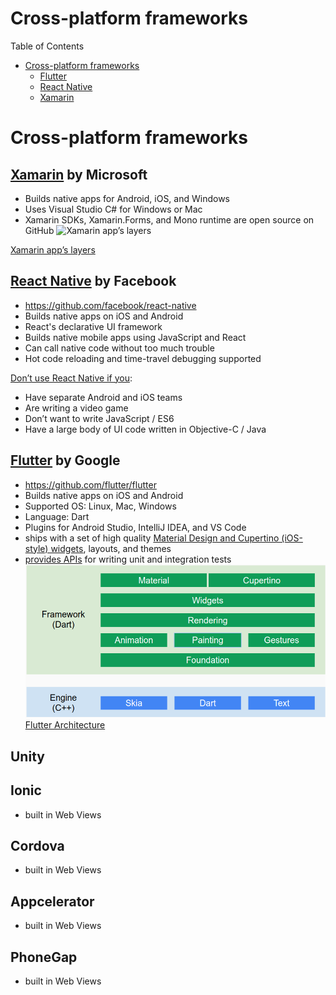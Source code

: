 # Cross-platform frameworks

Table of Contents
- [Cross-platform frameworks](#cross-platform-frameworks)
  - [Flutter](#flutter-by-google)
  - [React Native](#react-native-by-facebook)
  - [Xamarin](#xamarin-by-microsoft)

# Cross-platform frameworks

## [Xamarin](https://visualstudio.microsoft.com/xamarin/) by Microsoft
- Builds native apps for Android, iOS, and Windows
- Uses Visual Studio C# for Windows or Mac
- Xamarin SDKs, Xamarin.Forms, and Mono runtime are open source on GitHub
![Xamarin app’s layers](http://www.nexgendesign.com/wp-content/uploads/xamarin-forms-architecture-e1438001061974.png)

[Xamarin app’s layers](http://www.nexgendesign.com/xamarin-troubles)
  
## [React Native](https://facebook.github.io/react-native/) by Facebook 
- https://github.com/facebook/react-native
- Builds native apps on iOS and Android
- React's declarative UI framework
- Builds native mobile apps using JavaScript and React
- Can call native code without too much trouble
- Hot code reloading and time-travel debugging supported

[Don’t use React Native if you](https://medium.com/dailyjs/12-common-questions-about-react-native-74fc9ba49b17):
- Have separate Android and iOS teams
- Are writing a video game
- Don’t want to write JavaScript / ES6
- Have a large body of UI code written in Objective-C / Java
  
## [Flutter](https://flutter.dev/) by Google 
- https://github.com/flutter/flutter
- Builds native apps on iOS and Android
- Supported OS: Linux, Mac, Windows
- Language: Dart
- Plugins for Android Studio, IntelliJ IDEA, and VS Code
- ships with a set of high quality [Material Design and Cupertino (iOS-style) widgets](https://flutter.dev/docs/development/ui/widgets), layouts, and themes
- [provides APIs](https://flutter.dev/docs/testing) for writing unit and integration tests
![Flutter Architecture](flutter-architecture.png)
[Flutter Architecture](https://docs.google.com/presentation/d/1cw7A4HbvM_Abv320rVgPVGiUP2msVs7tfGbkgdrTy0I/edit#slide=id.gbb3c3233b_0_162)

## Unity

## Ionic
- built in Web Views

## Cordova
- built in Web Views

## Appcelerator
- built in Web Views

## PhoneGap
- built in Web Views

